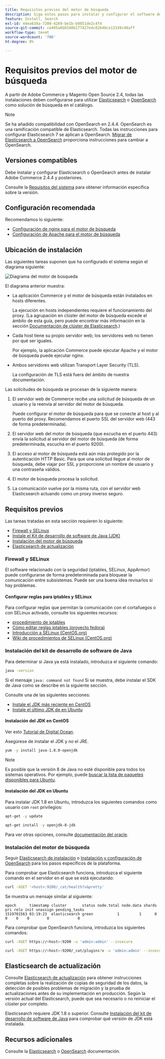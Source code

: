 ```yaml
---
title: Requisitos previos del motor de búsqueda
description: Siga estos pasos para instalar y configurar el software de motor de búsqueda admitido para las instalaciones locales de Adobe Commerce y Magento Open Source.
feature: Install, Search
exl-id: 44ea638a-7200-4269-be1b-b0851de2c4f4
source-git-commit: ce405a6bb548b177427e4c02640ce13149c48aff
workflow-type: tm+mt
source-wordcount: '786'
ht-degree: 0%

---
```


# Requisitos previos del motor de búsqueda

A partir de Adobe Commerce y Magento Open Source 2.4, todas las instalaciones deben configurarse para utilizar [Elasticsearch](https://www.elastic.co) o [OpenSearch](https://opensearch.org/) como solución de búsqueda en el catálogo.

>[!NOTE]
>
>Se ha añadido compatibilidad con OpenSearch en 2.4.4. OpenSearch es una ramificación compatible de Elasticsearch. Todas las instrucciones para configurar Elasticsearch 7 se aplican a OpenSearch. [Migrar de Elasticsearch a OpenSearch](../../../upgrade/prepare/opensearch-migration.md) proporciona instrucciones para cambiar a OpenSearch.

## Versiones compatibles

Debe instalar y configurar Elasticsearch o OpenSearch antes de instalar Adobe Commerce 2.4.4 y posteriores.

Consulte la [Requisitos del sistema](../../system-requirements.md) para obtener información específica sobre la versión.

## Configuración recomendada

Recomendamos lo siguiente:

* [Configuración de nginx para el motor de búsqueda](configure-nginx.md)
* [Configuración de Apache para el motor de búsqueda](configure-apache.md)

## Ubicación de instalación

Las siguientes tareas suponen que ha configurado el sistema según el diagrama siguiente:

![Diagrama del motor de búsqueda](../../../assets/installation/search-engine-config.svg)

El diagrama anterior muestra:

* La aplicación Commerce y el motor de búsqueda están instalados en hosts diferentes.

  La ejecución en hosts independientes requiere el funcionamiento del proxy. (La agrupación en clúster del motor de búsqueda excede el ámbito de esta guía, pero puede encontrar más información en la sección [Documentación de clúster de Elasticsearch](https://www.elastic.co/guide/en/elasticsearch/guide/current/distributed-cluster.html).)

* Cada host tiene su propio servidor web; los servidores web no tienen por qué ser iguales.

  Por ejemplo, la aplicación Commerce puede ejecutar Apache y el motor de búsqueda puede ejecutar nginx.

* Ambos servidores web utilizan Transport Layer Security (TLS).

  La configuración de TLS está fuera del ámbito de nuestra documentación.

Las solicitudes de búsqueda se procesan de la siguiente manera:

1. El servidor web de Commerce recibe una solicitud de búsqueda de un usuario y la reenvía al servidor del motor de búsqueda.

   Puede configurar el motor de búsqueda para que se conecte al host y al puerto del proxy. Recomendamos el puerto SSL del servidor web (443 de forma predeterminada).

1. El servidor web del motor de búsqueda (que escucha en el puerto 443) envía la solicitud al servidor del motor de búsqueda (de forma predeterminada, escucha en el puerto 9200).

1. El acceso al motor de búsqueda está aún más protegido por la autenticación HTTP Basic. Para que una solicitud llegue al motor de búsqueda, debe viajar por SSL *y* proporcione un nombre de usuario y una contraseña válidos.

1. El motor de búsqueda procesa la solicitud.

1. La comunicación vuelve por la misma ruta, con el servidor web Elasticsearch actuando como un proxy inverso seguro.

## Requisitos previos

Las tareas tratadas en esta sección requieren lo siguiente:

* [Firewall y SELinux](#firewall-and-selinux)
* [Instale el Kit de desarrollo de software de Java (JDK)](#install-the-java-software-development-kit)
* [Instalación del motor de búsqueda](#install-the-search-engine)
* [Elasticsearch de actualización](#upgrading-elasticsearch)

### Firewall y SELinux

El software relacionado con la seguridad (iptables, SELinux, AppArmor) puede configurarse de forma predeterminada para bloquear la comunicación entre subsistemas. Puede ser una buena idea revisarlos si hay problemas.

#### Configurar reglas para iptables y SELinux

Para configurar reglas que permitan la comunicación con el cortafuegos o con SELinux activado, consulte los siguientes recursos:

* [procedimiento de iptables](https://help.ubuntu.com/community/IptablesHowTo)
* [Cómo editar reglas iptables (proyecto fedora)](https://fedoraproject.org/wiki/How_to_edit_iptables_rules)
* [Introducción a SELinux (CentOS.org)](https://www.centos.org)
* [Wiki de procedimientos de SELinux (CentOS.org)](https://wiki.centos.org/HowTos/SELinux)

### Instalación del kit de desarrollo de software de Java

Para determinar si Java ya está instalado, introduzca el siguiente comando:

```bash
java -version
```

Si el mensaje `java: command not found` Si se muestra, debe instalar el SDK de Java como se describe en la siguiente sección.

Consulte una de las siguientes secciones:

* [Instale el JDK más reciente en CentOS](#install-the-jdk-on-centos)
* [Instale el último JDK de en Ubuntu](#install-the-jdk-on-ubuntu)

#### Instalación del JDK en CentOS

Ver esto [Tutorial de Digital Ocean](https://www.digitalocean.com/community/tutorials/how-to-install-java-on-centos-and-fedora#install-oracle-java-8).

Asegúrese de instalar el JDK y *no* el JRE.

```bash
yum -y install java-1.8.0-openjdk
```

>[!NOTE]
>
>Es posible que la versión 8 de Java no esté disponible para todos los sistemas operativos. Por ejemplo, puede [buscar la lista de paquetes disponibles para Ubuntu](https://packages.ubuntu.com/).

#### Instalación del JDK en Ubuntu

Para instalar JDK 1.8 en Ubuntu, introduzca los siguientes comandos como usuario con `root` privilegios:

```bash
apt-get -y update
```

```bash
apt-get install -y openjdk-8-jdk
```

Para ver otras opciones, consulte [documentación del oracle](https://docs.oracle.com/javase/8/docs/technotes/guides/install/install_overview.html).

### Instalación del motor de búsqueda

Seguir [Elasticsearch de instalación](https://www.elastic.co/guide/en/elasticsearch/reference/current/install-elasticsearch.html) o [Instalación y configuración de OpenSearch](https://opensearch.org/docs/latest/opensearch/install/index/) para los pasos específicos de la plataforma.

Para comprobar que Elasticsearch funciona, introduzca el siguiente comando en el servidor en el que se está ejecutando:

```bash
curl -XGET '<host>:9200/_cat/health?v&pretty'
```

Se muestra un mensaje similar al siguiente:

```terminal
epoch      timestamp cluster       status node.total node.data shards pri relo init unassign pending_tasks
1519701563 03:19:23  elasticsearch green           1         1      0   0    0    0        0             0
```

Para comprobar que OpenSearch funciona, introduzca los siguientes comandos:

```bash
curl -XGET https://<host>:9200 -u 'admin:admin' --insecure
```

```bash
curl -XGET https://<host>:9200/_cat/plugins?v -u 'admin:admin' --insecure
```

## Elasticsearch de actualización

Consulte [Elasticsearch de actualización](https://www.elastic.co/guide/en/elasticsearch/reference/current/setup-upgrade.html) para obtener instrucciones completas sobre la realización de copias de seguridad de los datos, la detección de posibles problemas de migración y la prueba de actualizaciones antes de su implementación en producción. Según la versión actual del Elasticsearch, puede que sea necesario o no reiniciar el clúster por completo.

Elasticsearch requiere JDK 1.8 o superior. Consulte [Instalación del kit de desarrollo de software de Java](#install-the-java-software-development-kit) para comprobar qué versión de JDK está instalada.

## Recursos adicionales

Consulte la [Elasticsearch](https://www.elastic.co/guide/en/elasticsearch/reference/current/index.html) o [OpenSearch](https://opensearch.org/docs/latest/) documentación.
